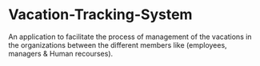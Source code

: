 # Vacation-Tracking-System
An application to facilitate the process of management of the vacations in the organizations between the different members like (employees, managers &amp; Human recourses).
